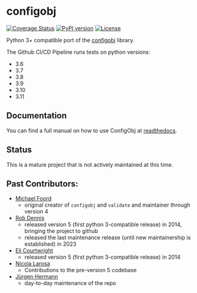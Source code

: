 # configobj
[![Coverage Status](https://img.shields.io/coveralls/DiffSK/configobj.svg)](https://coveralls.io/r/DiffSK/configobj?branch=master)
[![PyPI version](http://img.shields.io/pypi/v/configobj.svg)](https://pypi.python.org/pypi/configobj)
[![License](https://img.shields.io/badge/license-BSD_3--clause-red.svg)](https://github.com/DiffSK/configobj/blob/master/LICENSE)


Python 3+ compatible port of the [configobj](https://pypi.python.org/pypi/configobj/) library.

The Github CI/CD Pipeline runs tests on python versions:
- 3.6
- 3.7
- 3.8
- 3.9
- 3.10
- 3.11


## Documentation

You can find a full manual on how to use ConfigObj at [readthedocs](http://configobj.readthedocs.io/).

## Status

This is a mature project that is not actively maintained at this time.

## Past Contributors:

- [Michael Foord](https://agileabstractions.com/)
  - original creator of ``configobj`` and ``validate`` and maintainer through version 4
- [Rob Dennis](https://github.com/robdennis)
  - released version 5 (first python 3-compatible release) in 2014, bringing the project to github
  - released the last maintenance release (until new maintainership is established) in 2023
- [Eli Courtwright](https://github.com/EliAndrewC)
  - released version 5 (first python 3-compatible release) in 2014
- [Nicola Larosa](https://pypi.org/user/tekNico/)
  - Contributions to the pre-version 5 codebase 
- [Jürgen Hermann](https://github.com/jhermann)
  - day-to-day maintenance of the repo
